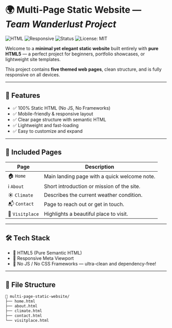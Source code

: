# 🌍 Multi-Page Static Website — *Team Wanderlust Project*

![HTML](https://img.shields.io/badge/HTML5-Expert-orange?style=for-the-badge&logo=html5)
![Responsive](https://img.shields.io/badge/Responsive-Design-brightgreen?style=for-the-badge&logo=responsive-design)
![Status](https://img.shields.io/badge/Project-Active-blue?style=for-the-badge)
![License: MIT](https://img.shields.io/badge/License-MIT-yellow?style=for-the-badge)

Welcome to a **minimal yet elegant static website** built entirely with **pure HTML5** — a perfect project for beginners, portfolio showcases, or lightweight site templates.

This project contains **five themed web pages**, clean structure, and is fully responsive on all devices.

---

## 🌟 Features

- ✅ 100% Static HTML (No JS, No Frameworks)
- ✅ Mobile-friendly & responsive layout
- ✅ Clear page structure with semantic HTML
- ✅ Lightweight and fast-loading
- ✅ Easy to customize and expand

---

## 📄 Included Pages

| Page        | Description                                     |
|-------------|-------------------------------------------------|
| 🏠 `Home`       | Main landing page with a quick welcome note.    |
| ℹ️ `About`      | Short introduction or mission of the site.     |
| ☀️ `Climate`    | Describes the current weather condition.       |
| 📬 `Contact`    | Page to reach out or get in touch.             |
| 🌄 `Visitplace` | Highlights a beautiful place to visit.         |

---

## 🛠 Tech Stack

- 🧱 HTML5 (Pure Semantic HTML)
- 📱 Responsive Meta Viewport
- 🚫 No JS / No CSS Frameworks — ultra-clean and dependency-free!

---

## 📁 File Structure

```bash
📂 multi-page-static-website/
├── home.html
├── about.html
├── climate.html
├── contact.html
└── visitplace.html
